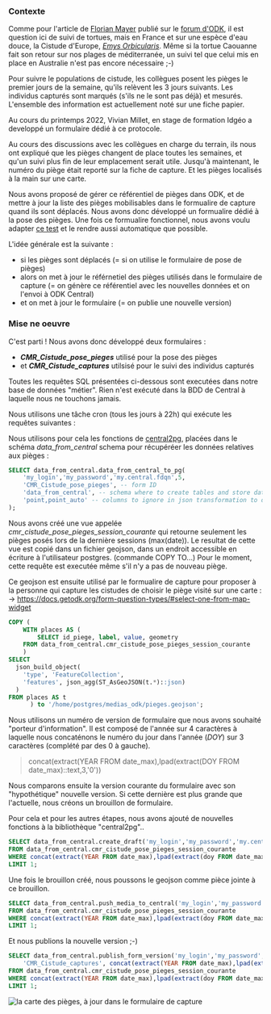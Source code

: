 ### Contexte

Comme pour l'article de [Florian Mayer](https://forum.getodk.org/u/florian_may/summary) publié sur le [forum d'ODK](https://forum.getodk.org/t/turtle-monitoring-in-western-australia/37565), il est question ici de suivi de tortues, 
mais en France et sur une espèce d'eau douce, la Cistude d'Europe, [_Emys Orbicularis_](https://inpn.mnhn.fr/espece/cd_nom/77381/tab/fiche).
Même si la tortue Caouanne fait son retour sur nos plages de méditerranée, un suivi tel que celui mis en place en Australie n'est pas encore nécessaire ;-)

Pour suivre le populations de cistude, les collègues posent les pièges le premier jours de la semaine, qu'ils relèvent les 3 jours suivants.
Les individus capturés sont marqués (s'ils ne le sont pas déjà) et mesurés. L'ensemble des information est actuellement noté sur une fiche papier.

Au cours du printemps 2022, Vivian Millet, en stage de formation Idgéo a developpé un formulaire dédié à ce protocole.

Au cours des discussions avec les collègues en charge du terrain, ils nous ont expliqué que les pièges changent de place toutes les semaines, et qu'un suivi plus fin de leur emplacement serait utile.
Jusqu'à maintenant, le numéro du piège était reporté sur la fiche de capture. Et les pièges localisés à la main sur une carte.

Nous avons proposé de gérer ce référentiel de pièges dans ODK, et de mettre à jour la liste des pièges mobilisables dans le formualire de capture quand ils sont déplacés.
Nous avons donc développé un formualire dédié à la pose des pièges.
Une fois ce formualire fonctionnel, nous avons voulu adapter [ce test](https://forum.getodk.org/t/updating-external-media-files-for-select-questions-from-another-form-using-centrals-api/37295/4) et le rendre aussi automatique que possible.

L'idée générale est la suivante :

* si les pièges sont déplacés (= si on utilise le formulaire de pose de pièges)
* alors on met à jour le référnetiel des pièges utilisés dans le formulaire de capture (= on génère ce référentiel avec les nouvelles données et on l'envoi à ODK Central)
* et on met à jour le formulaire (= on publie une nouvelle version)

### Mise ne oeuvre

C'est parti !
Nous avons donc développé deux formulaires :

* _**CMR_Cistude_pose_pieges**_ utilisé pour la pose des pièges 
* et _**CMR_Cistude_captures**_ utilsisé pour le suivi des individus capturés

Toutes les requêtes SQL présentées ci-dessous sont executées dans notre base de données "métier". Rien n'est exécuté dans la BDD de Central à laquelle nous ne touchons jamais.

Nous utilisons une tâche cron (tous les jours à 22h) qui exécute les requêtes suivantes :

Nous utilisons pour cela les fonctions de [central2pg](https://github.com/mathieubossaert/central2pg/tree/master), placées dans le schéma _data_from_central_ schema pour récupéréer les données relatives aux pièges :

```sql
SELECT data_from_central.data_from_central_to_pg(
    'my_login','my_password','my.central.fdqn',5,
    'CMR_Cistude_pose_pieges', -- form ID
    'data_from_central', -- schema where to create tables and store data
    'point,point_auto' -- columns to ignore in json transformation to database attributes (geojson fields of GeoWidgets)
);
```

Nous avons créé une vue appelée _cmr_cistude_pose_pieges_session_courante_ qui retourne seulement les pièges posés lors de la dernière sessions (max(date)).
Le resultat de cette vue est copié dans un fichier geojson, dans un endroit accessible en écriture à l'utilisateur postgres. (commande COPY TO...)
Pour le moment, cette requête est executée même s'il n'y a pas de nouveau piège.

Ce geojson est ensuite utilisé par le formualire de capture pour proposer à la personne qui capture les cistudes de choisir le piège visité sur une carte :
-> https://docs.getodk.org/form-question-types/#select-one-from-map-widget

```sql
COPY (
    WITH places AS (
        SELECT id_piege, label, value, geometry
    FROM data_from_central.cmr_cistude_pose_pieges_session_courante
    )
SELECT
  json_build_object(
    'type', 'FeatureCollection',
    'features', json_agg(ST_AsGeoJSON(t.*)::json)
  )
FROM places AS t
      ) to '/home/postgres/medias_odk/pieges.geojson';
```
Nous utilisons un numéro de version de formulaire que nous avons souhaité "porteur d'information".
Il est composé de l'année sur 4 caractères à laquelle nous concaténons le numéro du jour dans l'année (_DOY_) sur 3 caractères (complété par des 0 à gauche).

> concat(extract(YEAR FROM date_max),lpad(extract(DOY FROM date_max)::text,3,'0'))

Nous comparons ensuite la version courante du formulaire avec son "hypothétique" nouvelle version.
Si cette dernière est plus grande que l'actuelle, nous créons un brouillon de formulaire.

Pour cela et pour les autres étapes, nous avons ajouté de nouvelles fonctions à la bibliothèque "central2pg"..

```sql
SELECT data_from_central.create_draft('my_login','my_password','my.central.fdqn',5,'CMR_Cistude_captures')
FROM data_from_central.cmr_cistude_pose_pieges_session_courante
WHERE concat(extract(YEAR FROM date_max),lpad(extract(doy FROM date_max)::text,3,'0')) > data_from_central.get_form_version('my_login','my_password','my.central.fdqn',5,'CMR_Cistude_captures')
LIMIT 1;
```

Une fois le brouillon créé, nous poussons le geojson comme pièce jointe à ce brouillon.


```sql
SELECT data_from_central.push_media_to_central('my_login','my_password','my.central.fdqn',5,'CMR_Cistude_captures', '/home/postgres/medias_odk', 'pieges.geojson')
FROM data_from_central.cmr_cistude_pose_pieges_session_courante
WHERE concat(extract(YEAR FROM date_max),lpad(extract(doy FROM date_max)::text,3,'0'))::integer > data_from_central.get_form_version('my_login','my_password','my.central.fdqn',5,'CMR_Cistude_captures')::integer
LIMIT 1;
```
Et nous publions la nouvelle version ;-)

```sql
SELECT data_from_central.publish_form_version('my_login','my_password','my.central.fdqn',5,
    'CMR_Cistude_captures', concat(extract(YEAR FROM date_max),lpad(extract(doy FROM date_max)::text,3,'0'))::integer                            )
FROM data_from_central.cmr_cistude_pose_pieges_session_courante
WHERE concat(extract(YEAR FROM date_max),lpad(extract(doy FROM date_max)::text,3,'0')) > data_from_central.get_form_version('my_login','my_password','my.central.fdqn',5,'CMR_Cistude_captures')
LIMIT 1;
```

![la carte des pièges, à jour dans le formulaire de capture](http://si.cen-occitanie.org/wp-content/uploads/2022/05/ODK_select_from_map.jpeg)